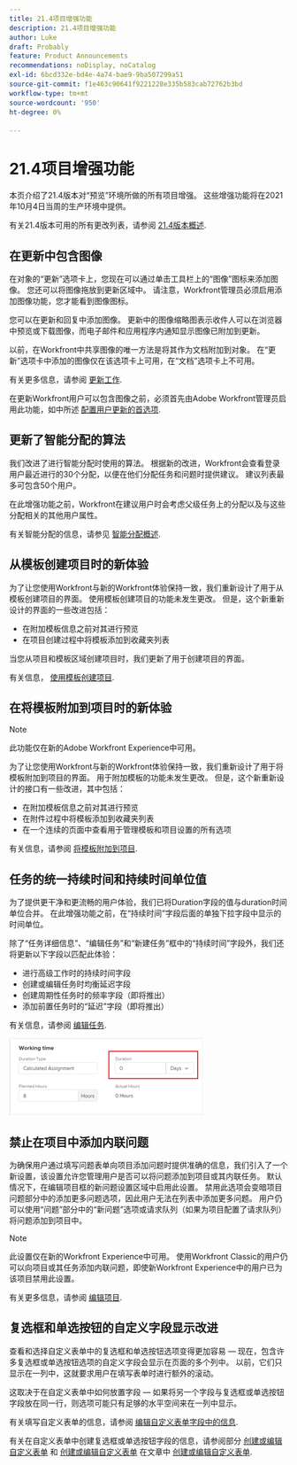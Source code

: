 ```yaml
---
title: 21.4项目增强功能
description: 21.4项目增强功能
author: Luke
draft: Probably
feature: Product Announcements
recommendations: noDisplay, noCatalog
exl-id: 6bcd332e-bd4e-4a74-bae9-9ba507299a51
source-git-commit: f1e463c90641f9221228e335b583cab72762b3bd
workflow-type: tm+mt
source-wordcount: '950'
ht-degree: 0%

---
```


# 21.4项目增强功能

本页介绍了21.4版本对“预览”环境所做的所有项目增强。 这些增强功能将在2021年10月4日当周的生产环境中提供。

有关21.4版本可用的所有更改列表，请参阅 [21.4版本概述](../../../product-announcements/product-releases/21.4-release-activity/21-4-release-overview.md).

## 在更新中包含图像

在对象的“更新”选项卡上，您现在可以通过单击工具栏上的“图像”图标来添加图像。 您还可以将图像拖放到更新区域中。 请注意，Workfront管理员必须启用添加图像功能，您才能看到图像图标。

您可以在更新和回复中添加图像。 更新中的图像缩略图表示收件人可以在浏览器中预览或下载图像，而电子邮件和应用程序内通知显示图像已附加到更新。

以前，在Workfront中共享图像的唯一方法是将其作为文档附加到对象。 在“更新”选项卡中添加的图像仅在该选项卡上可用，在“文档”选项卡上不可用。

有关更多信息，请参阅 [更新工作](../../../workfront-basics/updating-work-items-and-viewing-updates/update-work.md).

在更新Workfront用户可以包含图像之前，必须首先由Adobe Workfront管理员启用此功能，如中所述 [配置用户更新的首选项](../../../administration-and-setup/set-up-workfront/system-tracked-update-feeds/configure-preferences-user-updates.md).

## 更新了智能分配的算法

我们改进了进行智能分配时使用的算法。 根据新的改进，Workfront会查看登录用户最近进行的30个分配，以便在他们分配任务和问题时提供建议。 建议列表最多可包含50个用户。

在此增强功能之前，Workfront在建议用户时会考虑父级任务上的分配以及与这些分配相关的其他用户属性。

有关智能分配的信息，请参见 [智能分配概述](../../../manage-work/tasks/assign-tasks/smart-assignments.md).

## 从模板创建项目时的新体验

为了让您使用Workfront与新的Workfront体验保持一致，我们重新设计了用于从模板创建项目的界面。 使用模板创建项目的功能未发生更改。 但是，这个新重新设计的界面的一些改进包括：

* 在附加模板信息之前对其进行预览
* 在项目创建过程中将模板添加到收藏夹列表

当您从项目和模板区域创建项目时，我们更新了用于创建项目的界面。

有关信息， [使用模板创建项目](../../../manage-work/projects/create-projects/create-project-from-template.md).

## 在将模板附加到项目时的新体验

>[!NOTE]
>
>此功能仅在新的Adobe Workfront Experience中可用。

为了让您使用Workfront与新的Workfront体验保持一致，我们重新设计了用于将模板附加到项目的界面。 用于附加模板的功能未发生更改。 但是，这个新重新设计的接口有一些改进，其中包括：

* 在附加模板信息之前对其进行预览
* 在附件过程中将模板添加到收藏夹列表
* 在一个连续的页面中查看用于管理模板和项目设置的所有选项

有关信息，请参阅 [将模板附加到项目](../../../manage-work/projects/create-and-manage-templates/attach-template-to-project.md).

## 任务的统一持续时间和持续时间单位值

为了提供更干净和更流畅的用户体验，我们已将Duration字段的值与duration时间单位合并。 在此增强功能之前，在“持续时间”字段后面的单独下拉字段中显示的时间单位。

除了“任务详细信息”、“编辑任务”和“新建任务”框中的“持续时间”字段外，我们还将更新以下字段以匹配此体验：

* 进行高级工作时的持续时间字段
* 创建或编辑任务时均衡延迟字段
* 创建周期性任务时的频率字段（即将推出）
* 添加前置任务时的“延迟”字段（即将推出）

有关信息，请参阅 [编辑任务](../../../manage-work/tasks/manage-tasks/edit-tasks.md).

![](assets/duration-combined-field-350x139.png)

## 禁止在项目中添加内联问题

为确保用户通过填写问题表单向项目添加问题时提供准确的信息，我们引入了一个新设置，该设置允许您管理用户是否可以将问题添加到项目或其内联任务。 默认情况下，在编辑项目框的新问题设置区域中启用此设置。 禁用此选项会变暗项目问题部分中的添加更多问题选项，因此用户无法在列表中添加更多问题。 用户仍可以使用“问题”部分中的“新问题”选项或请求队列（如果为项目配置了请求队列）将问题添加到项目中。

>[!NOTE]
>
>此设置仅在新的Workfront Experience中可用。 使用Workfront Classic的用户仍可以向项目或其任务添加内联问题，即使新Workfront Experience中的用户已为该项目禁用此设置。

有关更多信息，请参阅 [编辑项目](../../../manage-work/projects/manage-projects/edit-projects.md).

## 复选框和单选按钮的自定义字段显示改进

查看和选择自定义表单中的复选框和单选按钮选项变得更加容易 — 现在，包含许多复选框或单选按钮选项的自定义字段会显示在页面的多个列中。 以前，它们只显示在一列中，这就要求用户在填写表单时进行额外的滚动。

这取决于在自定义表单中如何放置字段 — 如果将另一个字段与复选框或单选按钮字段放在同一行，则选项可能只有足够的水平空间来在一列中显示。

有关填写自定义表单的信息，请参阅 [编辑自定义表单字段中的信息](../../../workfront-basics/work-with-custom-forms/edit-custom-forms.md).

有关在自定义表单中创建复选框或单选按钮字段的信息，请参阅部分 [创建或编辑自定义表单](../../../administration-and-setup/customize-workfront/create-manage-custom-forms/create-or-edit-a-custom-form.md#create) 和 [创建或编辑自定义表单](../../../administration-and-setup/customize-workfront/create-manage-custom-forms/create-or-edit-a-custom-form.md#configur) 在文章中 [创建或编辑自定义表单](../../../administration-and-setup/customize-workfront/create-manage-custom-forms/create-or-edit-a-custom-form.md).

